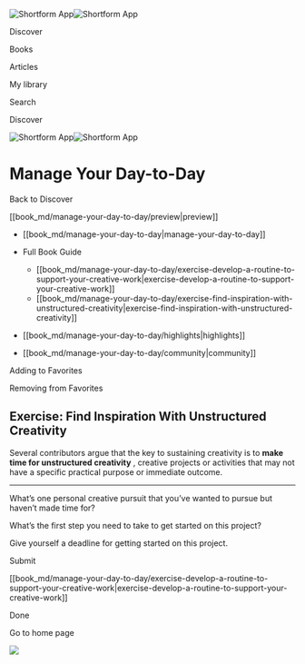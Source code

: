 ![Shortform App](/img/logo.36a2399e.svg)![Shortform App](/img/logo-dark.70c1b072.svg)

Discover

Books

Articles

My library

Search

Discover

![Shortform App](/img/logo.36a2399e.svg)![Shortform App](/img/logo-dark.70c1b072.svg)

# Manage Your Day-to-Day

Back to Discover

[[book_md/manage-your-day-to-day/preview|preview]]

  * [[book_md/manage-your-day-to-day|manage-your-day-to-day]]
  * Full Book Guide

    * [[book_md/manage-your-day-to-day/exercise-develop-a-routine-to-support-your-creative-work|exercise-develop-a-routine-to-support-your-creative-work]]
    * [[book_md/manage-your-day-to-day/exercise-find-inspiration-with-unstructured-creativity|exercise-find-inspiration-with-unstructured-creativity]]
  * [[book_md/manage-your-day-to-day/highlights|highlights]]
  * [[book_md/manage-your-day-to-day/community|community]]



Adding to Favorites 

Removing from Favorites 

## Exercise: Find Inspiration With Unstructured Creativity

Several contributors argue that the key to sustaining creativity is to **make time for unstructured creativity** , creative projects or activities that may not have a specific practical purpose or immediate outcome.

* * *

What’s one personal creative pursuit that you’ve wanted to pursue but haven’t made time for?

What’s the first step you need to take to get started on this project?

Give yourself a deadline for getting started on this project.

Submit 

[[book_md/manage-your-day-to-day/exercise-develop-a-routine-to-support-your-creative-work|exercise-develop-a-routine-to-support-your-creative-work]]

Done

Go to home page 

![](https://bat.bing.com/action/0?ti=56018282&Ver=2&mid=003061b3-176e-4313-8ea3-dce5da10a743&sid=f30c5e70639211ee87d33f0876d93783&vid=f30c9700639211eeb3a75d830392c94f&vids=0&msclkid=N&pi=0&lg=en-US&sw=800&sh=600&sc=24&nwd=1&tl=Shortform%20%7C%20Book&p=https%3A%2F%2Fwww.shortform.com%2Fapp%2Fbook%2Fmanage-your-day-to-day%2Fexercise-find-inspiration-with-unstructured-creativity&r=&lt=582&evt=pageLoad&sv=1&rn=970214)
